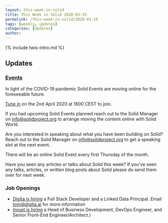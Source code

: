 ```yaml
---
layout: this-week-in-solid
title: This Week in Solid 2020-03-19
permalink: /this-week-in-solid/2020-03-19
tags: [weekly, updates]
categories: [Updates]
author:
---
```

{% include twis-intro.md %}

## Updates

### [Events](https://solidproject.org/events)

In light of the COVID-19 pandemic Solid Events are moving online for the foreseeable future.

[Tune in](https://zoom.us/j/606342071) on the 2nd April 2020 at 1600 CEST to join.

If you had upcoming Solid Events planned reach out to the Solid Manager on info@solidproject.org to arrange moving the content online with Solid World.

Are you interested in speaking about what you have been building on Solid? Reach out to the Solid Manager on info@solidproject.org to get a speaking slot at the next event.

There will be an online Solid Event every first Thursday of the month.

Have you seen any articles or talks about Solid this week? If you've seen any talks, articles, or written blog posts about Solid please do send them over for next week.

### Job Openings
* [Digita is hiring](https://www.digita.ai/careers) a Full Stack Developer and a Linked Data Principal. Email tom@digita.ai for more information
* [Inrupt is hiring](https://inrupt.com/careers) a Head of Business Development, DevOps Engineer, and Senior Front-End Engineer/Architect.)
